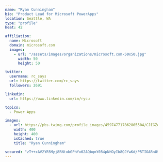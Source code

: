 ```yaml
---
name: "Ryan Cunningham"
bio: "Product Lead for Microsoft PowerApps"
location: Seattle, WA
type: "profile"
heat: 42

affiliation:
  name: Microsoft
  domain: microsoft.com
  images:
    - url: "/assets/images/organizations/microsoft.com-50x50.jpg"
      width: 50
      height: 50

twitter:
  username: rc_says
  url: https://twitter.com/rc_says
  followers: 2691

linkedin:
  url: https://www.linkedin.com/in/rycu

topics:
  - Power Apps

images:
  - url: https://pbs.twimg.com/profile_images/459747717862805504/CJIGZejd_400x400.png
    width: 400
    height: 400
    isCached: true
    title: "Ryan Cunningham"

secured: "zT++xAV2YR5Myj8RNtobGPhYx62AQbqmY0B4pNHOyIb8QJYwKd/P5TIOARnUSCm2QLhnv7aFuYGRzaMkF5PKV0Vruh8YZqqjjBfdqAedASiQlpzJr7hYVbC26ofanwXOvSrbBcH2DIJlkVRe+S6GrnTujs1hH1Fo8PMCDUDMlEj/UPNyVSEoVYzjkXjFD4V5JRZQJ1P9PRGjllkC9KH5RBWPk4z3pqeet/epj0vA+TnziFm6ynGrlzsxNzza6uAAYoQT3j+l9SWA3SVmwj0nWhKg7XadkPzAUlAQ1xvdzSi6pmeaaRa9C64KoL0SA5718EbVYnQmDFAXq5JNzuFb11vHxEd0yUGr6K0OjTDgbEqLWtbUSDCOmVRkGd4m/3EjWeF9Ujw4WsMLPFUAXX8ELS0e9vKFv/7m8oJQtFjqaFY=;l2vwKW8rAO/9RP52DpZGjA=="
---
```


